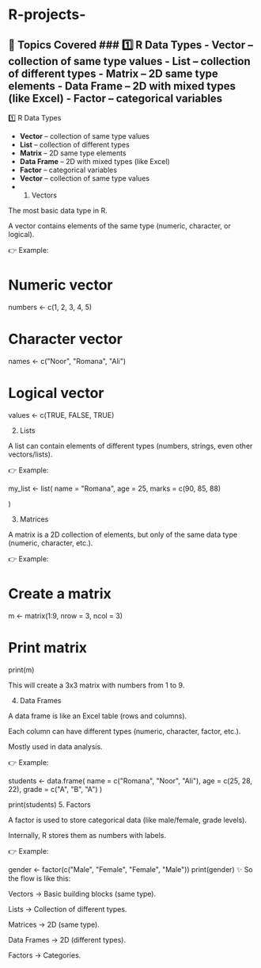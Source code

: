 # R-projects-
## 📂 Topics Covered  ### 1️⃣ R Data Types - **Vector** – collection of same type values   - **List** – collection of different types   - **Matrix** – 2D same type elements   - **Data Frame** – 2D with mixed types (like Excel)   - **Factor** – categorical variables  
1️⃣ R Data Types
- **Vector** – collection of same type values  
- **List** – collection of different types  
- **Matrix** – 2D same type elements  
- **Data Frame** – 2D with mixed types (like Excel)  
- **Factor** – categorical variables  
- **Vector** – collection of same type values
- 1. Vectors

The most basic data type in R.

A vector contains elements of the same type (numeric, character, or logical).

👉 Example:

# Numeric vector
numbers <- c(1, 2, 3, 4, 5)

# Character vector
names <- c("Noor", "Romana", "Ali")

# Logical vector
values <- c(TRUE, FALSE, TRUE)


2. Lists

A list can contain elements of different types (numbers, strings, even other vectors/lists).

👉 Example:

my_list <- list(
  name = "Romana",
  age = 25,
  marks = c(90, 85, 88)

)

3. Matrices

A matrix is a 2D collection of elements, but only of the same data type (numeric, character, etc.).

👉 Example:

# Create a matrix
m <- matrix(1:9, nrow = 3, ncol = 3)

# Print matrix
print(m)


This will create a 3x3 matrix with numbers from 1 to 9.

4. Data Frames

A data frame is like an Excel table (rows and columns).

Each column can have different types (numeric, character, factor, etc.).

Mostly used in data analysis.

👉 Example:

students <- data.frame(
  name = c("Romana", "Noor", "Ali"),
  age = c(25, 28, 22),
  grade = c("A", "B", "A")
)

print(students)
5. Factors

A factor is used to store categorical data (like male/female, grade levels).

Internally, R stores them as numbers with labels.

👉 Example:

gender <- factor(c("Male", "Female", "Female", "Male"))
print(gender)
✨ So the flow is like this:

Vectors → Basic building blocks (same type).

Lists → Collection of different types.

Matrices → 2D (same type).

Data Frames → 2D (different types).

Factors → Categories.
